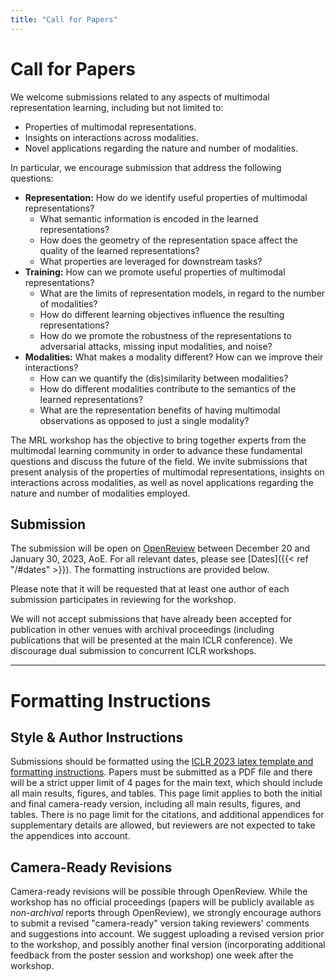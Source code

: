 ```yaml
---
title: "Call for Papers"
---
```


# Call for Papers

We welcome submissions related to any aspects of multimodal representation learning, including but not limited to:
  * Properties of multimodal representations.
  * Insights on interactions across modalities.
  * Novel applications regarding the nature and number of modalities.


In particular, we encourage submission that address the following questions:
  * **Representation:** How do we identify useful properties of multimodal representations?
    * What semantic information is encoded in the learned representations?
    * How does the geometry of the representation space affect the quality of the learned representations?
    * What properties are leveraged for downstream tasks?
  * **Training:** How can we promote useful properties of multimodal representations?
    * What are the limits of representation models, in regard to the number of modalities?
    * How do different learning objectives influence the resulting representations?
    * How do we promote the robustness of the representations to adversarial attacks, missing input modalities, and noise?
  * **Modalities:** What makes a modality different? How can we improve their interactions?
    * How can we quantify the (dis)similarity between modalities?
    * How do different modalities contribute to the semantics of the learned representations?
    * What are the representation benefits of having multimodal observations as opposed to just a single modality?

The MRL workshop has the objective to bring together experts from the multimodal learning community in order to advance these fundamental questions and discuss the future of the field. We invite submissions that present analysis of the properties of multimodal representations, insights on interactions across modalities, as well as novel applications regarding the nature and number of modalities employed.


## Submission

The submission will be open on [OpenReview](https://openreview.net/group?id=ICLR.cc/2023/Workshop/MRL) between December 20 and January 30, 2023, AoE. For all relevant dates, please see [Dates]({{< ref "/#dates" >}}). The formatting instructions are provided below.

Please note that it will be requested that at least one author of each submission participates in reviewing for the workshop.

We will not accept submissions that have already been accepted for publication in other venues with archival proceedings (including publications that will be presented at the main ICLR conference). We discourage dual submission to concurrent ICLR workshops.

---

# Formatting Instructions

## Style & Author Instructions

Submissions should be formatted using the [ICLR 2023 latex template and formatting instructions](https://github.com/ICLR/Master-Template/raw/master/iclr2023.zip). Papers must be submitted as a PDF file and there will be a strict upper limit of 4 pages for the main text, which should include all main results, figures, and tables. This page limit applies to both the initial and final camera-ready version, including all main results, figures, and tables. There is no page limit for the citations, and additional appendices for supplementary details are allowed, but reviewers are not expected to take the appendices into account. 


## Camera-Ready Revisions 

Camera-ready revisions will be possible through OpenReview. While the workshop has no official proceedings (papers will be publicly available as _non-archival_ reports through OpenReview), we strongly encourage authors to submit a revised "camera-ready" version taking reviewers' comments and suggestions into account. We suggest uploading a revised version prior to the workshop, and possibly another final version (incorporating additional feedback from the poster session and workshop) one week after the workshop. 

